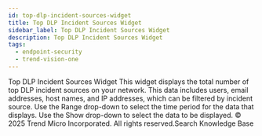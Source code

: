 ```yaml
---
id: top-dlp-incident-sources-widget
title: Top DLP Incident Sources Widget
sidebar_label: Top DLP Incident Sources Widget
description: Top DLP Incident Sources Widget
tags:
  - endpoint-security
  - trend-vision-one
---
```


 Top DLP Incident Sources Widget This widget displays the total number of top DLP incident sources on your network. This data includes users, email addresses, host names, and IP addresses, which can be filtered by incident source. Use the Range drop-down to select the time period for the data that displays. Use the Show drop-down to select the data to be displayed. © 2025 Trend Micro Incorporated. All rights reserved.Search Knowledge Base